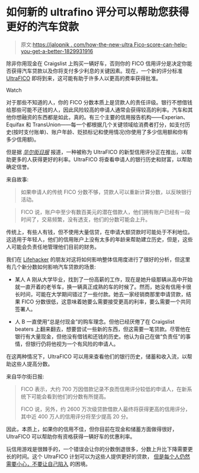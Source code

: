 # 如何新的 ultrafino 评分可以帮助您获得更好的汽车贷款

> 原文:[https://jalopnik . com/how-the-new-ultra Fico-score-can-help-you-get-a-better-1829931916](https://jalopnik.com/how-the-new-ultrafico-score-could-help-you-get-a-better-1829931916)

除非你用现金在 Craigslist 上购买一辆好车，否则你的 FICO 信用评分是决定你能否获得汽车贷款以及你将支付多少利息的关键因素。现在，一个新的评分标准 [UltraFICO](https://lifehacker.com/heres-how-the-new-ultrafico-credit-score-will-work-1829909471) 即将到来，这可能有助于许多人以更高的费率获得批准。

Watch

对于那些不知道的人，你的 FICO 分数本质上是贷款人的责任评级。银行不想借钱给那些可能不还钱的人，因此风险较高的申请人通常会获得较高的利率。汽车和其他你想融资的东西都是如此，真的。有三个主要的信用报告机构——Experian、Equifax 和 TransUnion——每一个都根据几个关键领域给消费者打分，如支付历史(按时支付账单)、账户年龄、贬损标记和使用情况(你使用了多少信用额和你有多少信用额)。

但是据 [*华尔街日报*](https://www.wsj.com/articles/want-a-higher-credit-score-soon-your-cash-could-help-1540123200) 报道，一种被称为 UltraFICO 的新型信用评分正在推出，以帮助更多的人获得更好的利率。UltraFICO 将查看申请人的银行历史和财富，以帮助确定信誉。

来自故事:

> 如果申请人的传统 FICO 分数不够，贷款人可以重新计算分数，以反映银行活动。

> FICO 说，账户中至少有数百美元的潜在借款人，他们拥有账户已经有一段时间了，交易频繁，没有透支，他们的分数可能会上升。

传统上，有些人有钱，但不使用大量信贷，在申请大额贷款时可能处于不利地位。这适用于年轻人，他们的信用账户上没有太多的年龄来帮助建立历史，但是，这些人可能会负责任地管理他们目前的财务。

我们在 [Lifehacker](https://twocents.lifehacker.com/heres-how-the-new-ultrafico-credit-score-will-work-1829909471#_ga=2.16102710.1494720448.1540155169-1465454198.1536872514) 的朋友对这将如何影响整体信用度进行了很好的分析，但这里有几个新分数如何影响汽车贷款的场景:

*   某人 A 刚从大学毕业，找到了一份高薪的工作，现在是她升级那辆从高中开始就一直开着的老爷车，换一辆真正成熟的车的时候了。然而，她没有信用卡很长时间，可能在大学期间错过了一些付款。她去一家经销商那里申请贷款，结果 FICO 分数很低，这意味着她要么需要接受更高的利率，要么需要一个共同签署人。

*   人 B 一直使用“总是付现金”的购车理念。但他已经厌倦了在 Craigslist beaters 上翻来翻去，想要尝试一些新的东西，但这需要一笔贷款。尽管他在银行有大量现金，但他没有借钱和还钱的历史。他认为自己在做“负责任”的事情，但银行仍将他视为一个有风险的申请人。

在这两种情况下，UltraFICO 可以用来查看他们的银行历史，储蓄和收入流，以帮助这些人提高分数。

来自华尔街日报:

> FICO 表示，大约 700 万因借款记录不良而信用评分较低的申请人，在新系统下可能会看到他们的分数有所提高。
> 
> FICO 说，另外，约 2600 万次级贷款借款人最终将获得更高的信用评分，其中近 400 万人的信用评分将至少提高 20 分。

因此，本质上，如果你的信用不佳，但你目前在现金和储蓄方面做得很好，UltraFICO 可以帮助你有资格获得一辆好车的优惠利率。

玩信用游戏是很棘手的，一个错误会让你的分数倒退很多，分数上升比下降需要更长的时间。这个 UltraFICO 计划可以为这些人提供更好的贷款， [但是每个人仍然需要小心，不要让自己陷入](https://jalopnik.com/stop-overbuying-your-cars-1829751357#_ga=2.73390739.1494720448.1540155169-1465454198.1536872514) 的困境。